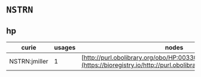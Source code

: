 # `NSTRN`
## hp
| curie         |   usages | nodes                                                                                                         |
|---------------|----------|---------------------------------------------------------------------------------------------------------------|
| NSTRN:jmiller |        1 | [http://purl.obolibrary.org/obo/HP:0033088](https://bioregistry.io/http://purl.obolibrary.org/obo/HP:0033088) |
